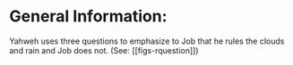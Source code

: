 # General Information:

Yahweh uses three questions to emphasize to Job that he rules the clouds and rain and Job does not. (See: [[figs-rquestion]])